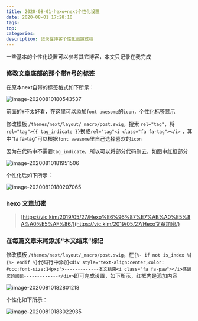 ```yaml
---
title: 2020-08-01-hexo+next个性化设置
date: 2020-08-01 17:28:10
tags:
top:
categories:
description: 记录在博客个性化设置过程
---
```


一些基本的个性化设置可以参考其它博客，本文只记录在我完成 

### 修改文章底部的那个带#号的标签

在原本next自带的标签格式如下所示：

![image-20200810180543537](https://i.loli.net/2020/08/10/GLtxuMpYd7WXmaV.png)

前面的`#`不太好看，在这里可以添加`font awesome`的`icon`，个性化标签显示

修改模板 `/themes/next/layout/_macro/post.swig`，搜索 `rel="tag"`，将`rel="tag">{{ tag_indicate }}`换成`rel="tag"<i class="fa fa-tag"></i>`  ，其中"fa fa-tag"可以根据`font awesome`里自己选择喜欢的`icon`



因为在代码中不需要`tag_indicate`，所以可以将部分代码删去，如图中红框部分

![image-20200810181951506](https://i.loli.net/2020/08/10/2zhlEdQjqyTcPRo.png)



个性化后如下所示：

![image-20200810180207065](https://i.loli.net/2020/08/10/tuvBmHFRZ8JMk3S.png)

### hexo 文章加密

> [https://vic.kim/2019/05/27/Hexo%E6%96%87%E7%AB%A0%E5%8A%A0%E5%AF%86/](https://vic.kim/2019/05/27/Hexo文章加密/)



### 在每篇文章末尾添加“本文结束”标记



修改模板 `/themes/next/layout/_macro/post.swig`，在`{%- if not is_index %}  {%- endif %}`代码行中添加`<div style="text-align:center;color: #ccc;font-size:14px;">-------------本文结束<i class="fa fa-paw"></i>感谢您的阅读-------------</div>`即可完成设置，如下所示，红框内是添加内容

![image-20200810182801218](https://i.loli.net/2020/08/10/TQEoIcbKLGaC5dr.png)



个性化如下所示：

![image-20200810183022935](https://i.loli.net/2020/08/10/dCvbzpGBhs6excl.png)